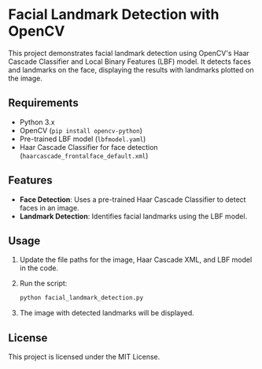 # Facial Landmark Detection with OpenCV

This project demonstrates facial landmark detection using OpenCV's Haar Cascade Classifier and Local Binary Features (LBF) model. It detects faces and landmarks on the face, displaying the results with landmarks plotted on the image.

## Requirements

- Python 3.x
- OpenCV (`pip install opencv-python`)
- Pre-trained LBF model (`lbfmodel.yaml`)
- Haar Cascade Classifier for face detection (`haarcascade_frontalface_default.xml`)

## Features

- **Face Detection**: Uses a pre-trained Haar Cascade Classifier to detect faces in an image.
- **Landmark Detection**: Identifies facial landmarks using the LBF model.

## Usage

1. Update the file paths for the image, Haar Cascade XML, and LBF model in the code.
2. Run the script:

   ```bash
   python facial_landmark_detection.py

3. The image with detected landmarks will be displayed.

## License

This project is licensed under the MIT License.

